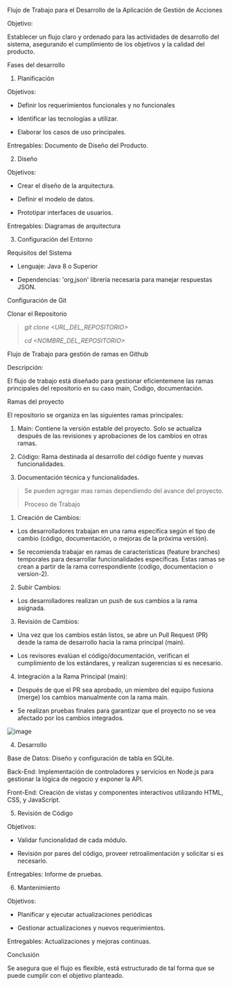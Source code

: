 Flujo de Trabajo para el Desarrollo de la Aplicación de Gestión de
Acciones

Objetivo:

Establecer un flujo claro y ordenado para las actividades de desarrollo
del sistema, asegurando el cumplimiento de los objetivos y la calidad
del producto.

Fases del desarrollo

1.  Planificación

Objetivos:

-   Definir los requerimientos funcionales y no funcionales

-   Identificar las tecnologías a utilizar.

-   Elaborar los casos de uso principales.

Entregables: Documento de Diseño del Producto.

2.  Diseño

Objetivos:

-   Crear el diseño de la arquitectura.

-   Definir el modelo de datos.

-   Prototipar interfaces de usuarios.

Entregables: Diagramas de arquitectura

3.  Configuración del Entorno

Requisitos del Sistema

-   Lenguaje: Java 8 o Superior

-   Dependencias: 'org,json' librería necesaria para manejar respuestas
    JSON.

Configuración de Git

Clonar el Repositorio

> *git clone \<URL_DEL_REPOSITORIO\>*
>
> *cd \<NOMBRE_DEL_REPOSITORIO\>*

Flujo de Trabajo para gestión de ramas en Github

Descripción:

El flujo de trabajo está diseñado para gestionar eficientemene las ramas
principales del repositorio en su caso main, Codigo, documentación.

Ramas del proyecto

El repositorio se organiza en las siguientes ramas principales:

1.  Main: Contiene la versión estable del proyecto. Solo se actualiza
    después de las revisiones y aprobaciones de los cambios en otras
    ramas.

2.  Código: Rama destinada al desarrollo del código fuente y nuevas
    funcionalidades.

3.  Documentación técnica y funcionalidades.

> Se pueden agregar mas ramas dependiendo del avance del proyecto.
>
> Proceso de Trabajo

1.  Creación de Cambios:

-   Los desarrolladores trabajan en una rama específica según el tipo de
    cambio (código, documentación, o mejoras de la próxima versión).

-   Se recomienda trabajar en ramas de características (feature
    branches) temporales para desarrollar funcionalidades específicas.
    Estas ramas se crean a partir de la rama correspondiente (codigo,
    documentacion o version-2).

2.  Subir Cambios:

-   Los desarrolladores realizan un push de sus cambios a la rama
    asignada.

3.  Revisión de Cambios:

-   Una vez que los cambios están listos, se abre un Pull Request (PR)
    desde la rama de desarrollo hacia la rama principal (main).

-   Los revisores evalúan el código/documentación, verifican el
    cumplimiento de los estándares, y realizan sugerencias si es
    necesario.

4.  Integración a la Rama Principal (main):

-   Después de que el PR sea aprobado, un miembro del equipo fusiona
    (merge) los cambios manualmente con la rama main.

-   Se realizan pruebas finales para garantizar que el proyecto no se
    vea afectado por los cambios integrados.

![image](https://github.com/user-attachments/assets/c6767558-9dd9-41fb-9d93-f2660feb8468)


4.  Desarrollo

Base de Datos: Diseño y configuración de tabla en SQLite.

Back-End: Implementación de controladores y servicios en Node.js para
gestionar la lógica de negocio y exponer la API.

Front-End: Creación de vistas y componentes interactivos utilizando
HTML, CSS, y JavaScript.

5.  Revisión de Código

Objetivos:

-   Validar funcionalidad de cada módulo.

-   Revisión por pares del código, proveer retroalimentación y solicitar
    si es necesario.

Entregables: Informe de pruebas.

6.  Mantenimiento

Objetivos:

-   Planificar y ejecutar actualizaciones periódicas

-   Gestionar actualizaciones y nuevos requerimientos.

Entregables: Actualizaciones y mejoras continuas.

Conclusión

Se asegura que el flujo es flexible, está estructurado de tal forma que
se puede cumplir con el objetivo planteado.
